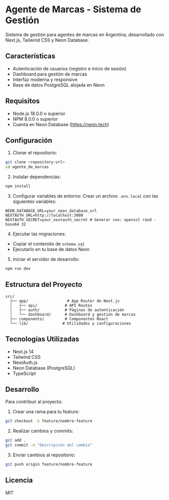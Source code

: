 # Agente de Marcas - Sistema de Gestión

Sistema de gestión para agentes de marcas en Argentina, desarrollado con Next.js, Tailwind CSS y Neon Database.

## Características

- Autenticación de usuarios (registro e inicio de sesión)
- Dashboard para gestión de marcas
- Interfaz moderna y responsive
- Base de datos PostgreSQL alojada en Neon

## Requisitos

- Node.js 18.0.0 o superior
- NPM 8.0.0 o superior
- Cuenta en Neon Database (https://neon.tech)

## Configuración

1. Clonar el repositorio:
```bash
git clone <repository-url>
cd agente_de_marcas
```

2. Instalar dependencias:
```bash
npm install
```

3. Configurar variables de entorno:
Crear un archivo `.env.local` con las siguientes variables:
```
NEON_DATABASE_URL=your_neon_database_url
NEXTAUTH_URL=http://localhost:3000
NEXTAUTH_SECRET=your_nextauth_secret # Generar con: openssl rand -base64 32
```

4. Ejecutar las migraciones:
- Copiar el contenido de `schema.sql`
- Ejecutarlo en tu base de datos Neon

5. Iniciar el servidor de desarrollo:
```bash
npm run dev
```

## Estructura del Proyecto

```
src/
  ├── app/                 # App Router de Next.js
  │   ├── api/            # API Routes
  │   ├── auth/           # Páginas de autenticación
  │   └── dashboard/      # Dashboard y gestión de marcas
  ├── components/         # Componentes React
  └── lib/               # Utilidades y configuraciones
```

## Tecnologías Utilizadas

- Next.js 14
- Tailwind CSS
- NextAuth.js
- Neon Database (PostgreSQL)
- TypeScript

## Desarrollo

Para contribuir al proyecto:

1. Crear una rama para tu feature:
```bash
git checkout -b feature/nombre-feature
```

2. Realizar cambios y commits:
```bash
git add .
git commit -m "Descripción del cambio"
```

3. Enviar cambios al repositorio:
```bash
git push origin feature/nombre-feature
```

## Licencia

MIT

